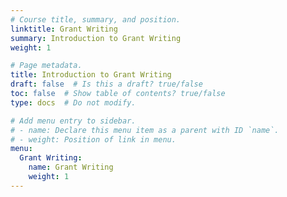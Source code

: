 ```yaml
---
# Course title, summary, and position.
linktitle: Grant Writing
summary: Introduction to Grant Writing
weight: 1

# Page metadata.
title: Introduction to Grant Writing
draft: false  # Is this a draft? true/false
toc: false  # Show table of contents? true/false
type: docs  # Do not modify.

# Add menu entry to sidebar.
# - name: Declare this menu item as a parent with ID `name`.
# - weight: Position of link in menu.
menu:
  Grant Writing:
    name: Grant Writing
    weight: 1
---
```


